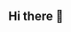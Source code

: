 ## Hi there 👋

<!--
**cbaruselli/cbaruselli** is a ✨ _special_ ✨ repository because its `README.md` (this file) appears on your GitHub profile.


- 🔭 I’m currently studying at EPFL in Chemistry and Chemical Engineering 📙
- 🌱 I will do my master in Chemistry 🧪

-->
